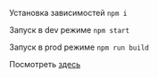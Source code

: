 Установка зависимостей `npm i`

Запуск в dev режиме `npm start`

Запуск в prod режиме `npm run build`

Посмотреть [здесь](https://test-trains-pd78o32s0-mydreamfantasy.vercel.app/)
